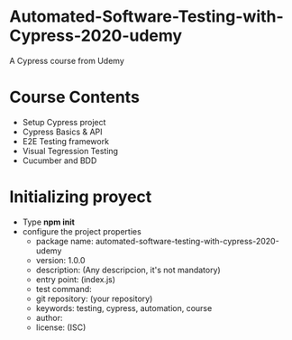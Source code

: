 # Automated-Software-Testing-with-Cypress-2020-udemy
A Cypress course from Udemy

# Course Contents
- Setup Cypress project
- Cypress Basics & API
- E2E Testing framework
- Visual Tegression Testing
- Cucumber and BDD

# Initializing proyect
- Type **npm init**
- configure the project properties
    - package name: automated-software-testing-with-cypress-2020-udemy
    - version: 1.0.0
    - description: (Any descripcion, it's not mandatory)
    - entry point: (index.js)
    - test command:
    - git repository: (your repository)
    - keywords: testing, cypress, automation, course
    - author: 
    - license: (ISC)